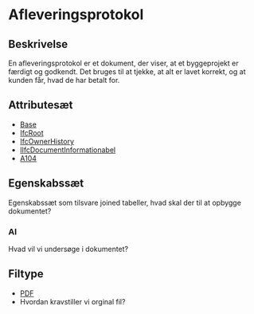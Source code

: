 # Afleveringsprotokol

## Beskrivelse

En afleveringsprotokol er et dokument, der viser, at et byggeprojekt er færdigt og godkendt. Det bruges til at tjekke, at alt er lavet korrekt, og at kunden får, hvad de har betalt for.

## Attributesæt

- [Base](../../GroupsOfAttributes/Base.md)
- [IfcRoot](../../GroupsOfAttributes/IfcRoot.md)
- [IfcOwnerHistory](../../GroupsOfAttributes/IfcOwnerHistory.md)
- [lIfcDocumentInformationabel](../../GroupsOfAttributes/IfcDocumentInformation.md)
- [A104](../../GroupsOfAttributes/A104.md)

## Egenskabssæt

Egenskabssæt som tilsvare joined tabeller, hvad skal der til at opbygge dokumentet?

### AI

Hvad vil vi undersøge i dokumentet?

## Filtype

- [PDF](../../FileExtensions/PDF.md)
- Hvordan kravstiller vi orginal fil?

